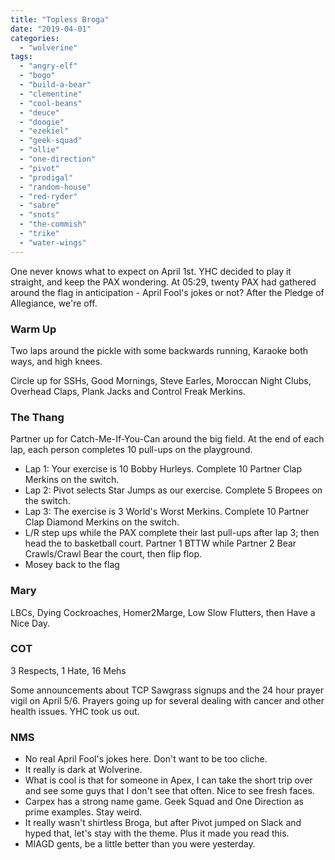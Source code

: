 ```yaml
---
title: "Topless Broga"
date: "2019-04-01"
categories: 
  - "wolverine"
tags: 
  - "angry-elf"
  - "bogo"
  - "build-a-bear"
  - "clementine"
  - "cool-beans"
  - "deuce"
  - "doogie"
  - "ezekiel"
  - "geek-squad"
  - "ollie"
  - "one-direction"
  - "pivot"
  - "prodigal"
  - "random-house"
  - "red-ryder"
  - "sabre"
  - "snots"
  - "the-commish"
  - "trike"
  - "water-wings"
---
```


One never knows what to expect on April 1st. YHC decided to play it straight, and keep the PAX wondering. At 05:29, twenty PAX had gathered around the flag in anticipation - April Fool's jokes or not? After the Pledge of Allegiance, we're off.

### Warm Up

Two laps around the pickle with some backwards running, Karaoke both ways, and high knees.

Circle up for SSHs, Good Mornings, Steve Earles, Moroccan Night Clubs, Overhead Claps, Plank Jacks and Control Freak Merkins.

### The Thang

Partner up for Catch-Me-If-You-Can around the big field. At the end of each lap, each person completes 10 pull-ups on the playground.

- Lap 1: Your exercise is 10 Bobby Hurleys. Complete 10 Partner Clap Merkins on the switch.
- Lap 2: Pivot selects Star Jumps as our exercise. Complete 5 Bropees on the switch.
- Lap 3: The exercise is 3 World's Worst Merkins. Complete 10 Partner Clap Diamond Merkins on the switch.
- L/R step ups while the PAX complete their last pull-ups after lap 3; then head the to basketball court. Partner 1 BTTW while Partner 2 Bear Crawls/Crawl Bear the court, then flip flop.
- Mosey back to the flag

### Mary

LBCs, Dying Cockroaches, Homer2Marge, Low Slow Flutters, then Have a Nice Day.

### COT

3 Respects, 1 Hate, 16 Mehs

Some announcements about TCP Sawgrass signups and the 24 hour prayer vigil on April 5/6. Prayers going up for several dealing with cancer and other health issues. YHC took us out.

### NMS

- No real April Fool's jokes here. Don't want to be too cliche.
- It really is dark at Wolverine.
- What is cool is that for someone in Apex, I can take the short trip over and see some guys that I don't see that often. Nice to see fresh faces.
- Carpex has a strong name game. Geek Squad and One Direction as prime examples. Stay weird.
- It really wasn't shirtless Broga, but after Pivot jumped on Slack and hyped that, let's stay with the theme. Plus it made you read this.
- MIAGD gents, be a little better than you were yesterday.
